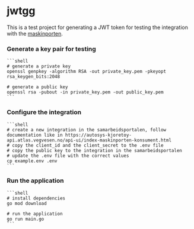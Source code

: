 # jwtgg

This is a test project for generating a JWT token for testing the integration with the [maskinporten](https://samarbeid.digdir.no/maskinporten/maskinporten/25).



### Generate a key pair for testing

    ```shell
    # generate a private key
    openssl genpkey -algorithm RSA -out private_key.pem -pkeyopt rsa_keygen_bits:2048
    
    # generate a public key
    openssl rsa -pubout -in private_key.pem -out public_key.pem
    ```

### Configure the integration

    ```shell
    # create a new integration in the samarbeidsportalen, follow documentation like in https://autosys-kjoretoy-api.atlas.vegvesen.no/api-ui/index-maskinporten-konsument.html
    # copy the client_id and the client_secret to the .env file
    # copy the public key to the integration in the samarbeidsportalen
    # update the .env file with the correct values
    cp example.env .env
    ```

### Run the application
    
    ```shell
    # install dependencies
    go mod download

    # run the application
    go run main.go
    ```